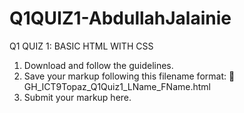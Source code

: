 # Q1QUIZ1-AbdullahJalainie
Q1 QUIZ 1: BASIC HTML WITH CSS

1. Download and follow the guidelines.
2. Save your markup following this filename format:
    🚨 GH_ICT9Topaz_Q1Quiz1_LName_FName.html
3. Submit your markup here.

